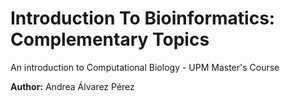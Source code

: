 # Introduction To Bioinformatics: Complementary Topics

An introduction to Computational Biology - UPM Master's Course

**Author:** Andrea Álvarez Pérez
